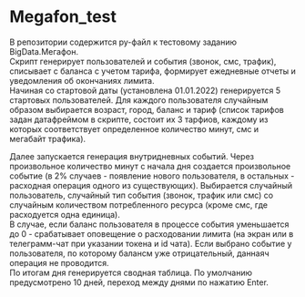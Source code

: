 # Megafon_test
В репозитории содержится py-файл к тестовому заданию BigData.Мегафон.   
Скрипт генерирует пользователей и события (звонок, смс, трафик), списывает с баланса с учетом тарифа, формирует ежедневные отчеты и уведомления об окончаниях лимита.  
Начиная со стартовой даты (установлена 01.01.2022) генерируется 5 стартовых пользователей. 
Для каждого пользователя случайным образом выбирается возраст, город, баланс и тариф (список тарифов задан датафреймом в скрипте, состоит их 3 тарфиов, каждому из которых соответствует определенное количество минут, смс и мегабайт трафика).  

Далее запускается генерация внутридневных событий. Через произвольное количество минут с начала дня создается произвольное событие (в 2% случаев - появление нового пользователя, в остальных - расходная операция одного из существующих). Выбирается случайный пользователь, случайный тип события (звонок, трафик или смс) со случайным количеством потребленного ресурса (кроме смс, где расходуется одна единица).   
В случае, если баланс пользователя в процессе события уменьшается до 0 - срабатывает оповещение о расходовании лимита (на экран или в телеграмм-чат при указании токена и id чата). Если выбрано событие у пользователя, по которому балансм уже отрицательный, даннаяч операция не проводится.  
По итогам дня генерируется сводная таблица.
По умолчанию предусмотрено 10 дней, переход между днями по нажатию Enter.
